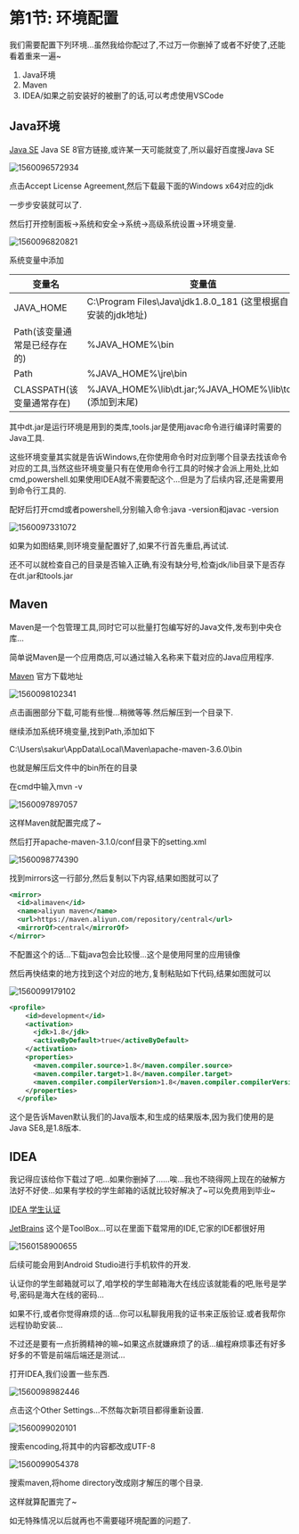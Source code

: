 # 第1节: 环境配置

我们需要配置下列环境...虽然我给你配过了,不过万一你删掉了或者不好使了,还能看着重来一遍~

1. Java环境
2. Maven
3. IDEA/如果之前安装好的被删了的话,可以考虑使用VSCode

## Java环境

[Java SE](https://www.oracle.com/technetwork/java/javase/downloads/jdk8-downloads-2133151.html) Java SE 8官方链接,或许某一天可能就变了,所以最好百度搜Java SE

![1560096572934](assets/1560096572934.png)

点击Accept License Agreement,然后下载最下面的Windows x64对应的jdk

一步步安装就可以了.

然后打开控制面板->系统和安全->系统->高级系统设置->环境变量.

![1560096820821](assets/1560096820821.png)

系统变量中添加

| 变量名                       | 变量值                                                       |
| ---------------------------- | ------------------------------------------------------------ |
| JAVA_HOME                    | C:\Program Files\Java\jdk1.8.0_181 (这里根据自己实际安装的jdk地址) |
| Path(该变量通常是已经存在的) | %JAVA_HOME%\bin                                              |
| Path                         | %JAVA_HOME%\jre\bin                                          |
| CLASSPATH(该变量通常存在)    | %JAVA_HOME%\lib\dt.jar;%JAVA_HOME%\lib\tools.jar; (添加到末尾) |

其中dt.jar是运行环境是用到的类库,tools.jar是使用javac命令进行编译时需要的Java工具.

这些环境变量其实就是告诉Windows,在你使用命令时对应到哪个目录去找该命令对应的工具,当然这些环境变量只有在使用命令行工具的时候才会派上用处,比如cmd,powershell.如果使用IDEA就不需要配这个...但是为了后续内容,还是需要用到命令行工具的.

配好后打开cmd或者powershell,分别输入命令:java -version和javac -version

![1560097331072](assets/1560097331072.png)

如果为如图结果,则环境变量配置好了,如果不行首先重启,再试试.

还不可以就检查自己的目录是否输入正确,有没有缺分号,检查jdk/lib目录下是否存在dt.jar和tools.jar

## Maven

Maven是一个包管理工具,同时它可以批量打包编写好的Java文件,发布到中央仓库...

简单说Maven是一个应用商店,可以通过输入名称来下载对应的Java应用程序.

[Maven](http://maven.apache.org/download.cgi) 官方下载地址

![1560098102341](assets/1560098102341.png)

点击画圈部分下载,可能有些慢...稍微等等.然后解压到一个目录下.

继续添加系统环境变量,找到Path,添加如下

C:\Users\sakur\AppData\Local\Maven\apache-maven-3.6.0\bin

也就是解压后文件中的bin所在的目录

在cmd中输入mvn -v

![1560097897057](assets/1560097897057.png)

这样Maven就配置完成了~

然后打开apache-maven-3.1.0/conf目录下的setting.xml

![1560098774390](assets/1560098774390.png)

找到mirrors这一行部分,然后复制以下内容,结果如图就可以了

```xml
<mirror>
  <id>alimaven</id>
  <name>aliyun maven</name>
  <url>https://maven.aliyun.com/repository/central</url>
  <mirrorOf>central</mirrorOf>        
</mirror>
```

不配置这个的话...下载java包会比较慢...这个是使用阿里的应用镜像

然后再快结束的地方找到这个对应的地方,复制粘贴如下代码,结果如图就可以

![1560099179102](assets/1560099179102.png)

```xml
<profile>
    <id>development</id>
    <activation>
      <jdk>1.8</jdk>
      <activeByDefault>true</activeByDefault>
    </activation>
    <properties>
      <maven.compiler.source>1.8</maven.compiler.source>
      <maven.compiler.target>1.8</maven.compiler.target>
      <maven.compiler.compilerVersion>1.8</maven.compiler.compilerVersion>
    </properties>
  </profile>
```

这个是告诉Maven默认我们的Java版本,和生成的结果版本,因为我们使用的是Java SE8,是1.8版本.

## IDEA

我记得应该给你下载过了吧...如果你删掉了......唉...我也不晓得网上现在的破解方法好不好使...如果有学校的学生邮箱的话就比较好解决了~可以免费用到毕业~

[IDEA 学生认证](https://www.jetbrains.com/student/)

[JetBrains](https://www.jetbrains.com/toolbox/app/?fromMenu) 这个是ToolBox...可以在里面下载常用的IDE,它家的IDE都很好用

![1560158900655](assets/1560158900655.png)

后续可能会用到Android Studio进行手机软件的开发.

认证你的学生邮箱就可以了,咱学校的学生邮箱海大在线应该就能看的吧,账号是学号,密码是海大在线的密码...

如果不行,或者你觉得麻烦的话...你可以私聊我用我的证书来正版验证.或者我帮你远程协助安装...

不过还是要有一点折腾精神的嘛~如果这点就嫌麻烦了的话...编程麻烦事还有好多好多的不管是前端后端还是测试...

打开IDEA,我们设置一些东西.

![1560098982446](assets/1560098982446.png)

点击这个Other Settings...不然每次新项目都得重新设置.

![1560099020101](assets/1560099020101.png)

搜索encoding,将其中的内容都改成UTF-8

![1560099054378](assets/1560099054378.png)

搜索maven,将home directory改成刚才解压的哪个目录.



这样就算配置完了~

如无特殊情况以后就再也不需要碰环境配置的问题了.

